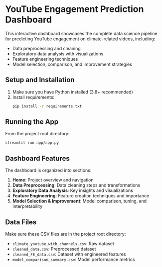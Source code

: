 # YouTube Engagement Prediction Dashboard

This interactive dashboard showcases the complete data science pipeline for predicting YouTube engagement on climate-related videos, including:

- Data preprocessing and cleaning
- Exploratory data analysis with visualizations
- Feature engineering techniques
- Model selection, comparison, and improvement strategies

## Setup and Installation

1. Make sure you have Python installed (3.8+ recommended)
2. Install requirements:
   ```bash
   pip install -r requirements.txt
   ```

## Running the App

From the project root directory:

```bash
streamlit run app/app.py
```

## Dashboard Features

The dashboard is organized into sections:

1. **Home**: Project overview and navigation
2. **Data Preprocessing**: Data cleaning steps and transformations
3. **Exploratory Data Analysis**: Key insights and visualizations
4. **Feature Engineering**: Feature creation techniques and importance
5. **Model Selection & Improvement**: Model comparison, tuning, and interpretability

## Data Files

Make sure these CSV files are in the project root directory:

- `climate_youtube_with_channels.csv`: Raw dataset
- `cleaned_data.csv`: Preprocessed dataset
- `cleaned_FE_data.csv`: Dataset with engineered features
- `model_comparison_summary.csv`: Model performance metrics
